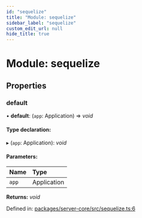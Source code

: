 ```yaml
---
id: "sequelize"
title: "Module: sequelize"
sidebar_label: "sequelize"
custom_edit_url: null
hide_title: true
---
```


# Module: sequelize

## Properties

### default

• **default**: (`app`: Application) => *void*

#### Type declaration:

▸ (`app`: Application): *void*

#### Parameters:

| Name | Type |
| :------ | :------ |
| `app` | Application |

**Returns:** *void*

Defined in: [packages/server-core/src/sequelize.ts:6](https://github.com/xr3ngine/xr3ngine/blob/2d83606b6/packages/server-core/src/sequelize.ts#L6)

